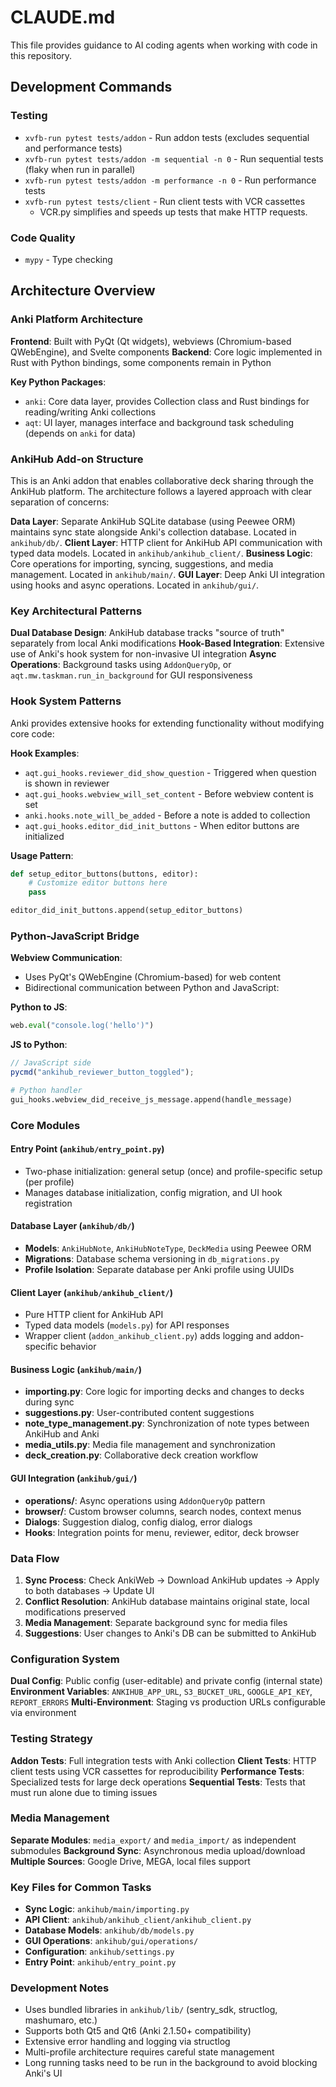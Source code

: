 # CLAUDE.md

This file provides guidance to AI coding agents when working with code in this repository.

## Development Commands

### Testing
- `xvfb-run pytest tests/addon` - Run addon tests (excludes sequential and performance tests)
- `xvfb-run pytest tests/addon -m sequential -n 0` - Run sequential tests (flaky when run in parallel)
- `xvfb-run pytest tests/addon -m performance -n 0` - Run performance tests
- `xvfb-run pytest tests/client` - Run client tests with VCR cassettes
  - VCR.py simplifies and speeds up tests that make HTTP requests.

### Code Quality
- `mypy` - Type checking

## Architecture Overview

### Anki Platform Architecture
**Frontend**: Built with PyQt (Qt widgets), webviews (Chromium-based QWebEngine), and Svelte components
**Backend**: Core logic implemented in Rust with Python bindings, some components remain in Python

**Key Python Packages**:
- `anki`: Core data layer, provides Collection class and Rust bindings for reading/writing Anki collections
- `aqt`: UI layer, manages interface and background task scheduling (depends on `anki` for data)

### AnkiHub Add-on Structure
This is an Anki addon that enables collaborative deck sharing through the AnkiHub platform. The architecture follows a layered approach with clear separation of concerns:

**Data Layer**: Separate AnkiHub SQLite database (using Peewee ORM) maintains sync state alongside Anki's collection database. Located in `ankihub/db/`.
**Client Layer**: HTTP client for AnkiHub API communication with typed data models. Located in `ankihub/ankihub_client/`.
**Business Logic**: Core operations for importing, syncing, suggestions, and media management. Located in `ankihub/main/`.
**GUI Layer**: Deep Anki UI integration using hooks and async operations. Located in `ankihub/gui/`.

### Key Architectural Patterns

**Dual Database Design**: AnkiHub database tracks "source of truth" separately from local Anki modifications
**Hook-Based Integration**: Extensive use of Anki's hook system for non-invasive UI integration
**Async Operations**: Background tasks using `AddonQueryOp`, or `aqt.mw.taskman.run_in_background` for GUI responsiveness

### Hook System Patterns

Anki provides extensive hooks for extending functionality without modifying core code:

**Hook Examples**:
- `aqt.gui_hooks.reviewer_did_show_question` - Triggered when question is shown in reviewer
- `aqt.gui_hooks.webview_will_set_content` - Before webview content is set
- `anki.hooks.note_will_be_added` - Before a note is added to collection
- `aqt.gui_hooks.editor_did_init_buttons` - When editor buttons are initialized

**Usage Pattern**:
```python
def setup_editor_buttons(buttons, editor):
    # Customize editor buttons here
    pass

editor_did_init_buttons.append(setup_editor_buttons)
```

### Python-JavaScript Bridge

**Webview Communication**:
- Uses PyQt's QWebEngine (Chromium-based) for web content
- Bidirectional communication between Python and JavaScript:

**Python to JS**:
```python
web.eval("console.log('hello')")
```

**JS to Python**:
```javascript
// JavaScript side
pycmd("ankihub_reviewer_button_toggled");
```

```python
# Python handler
gui_hooks.webview_did_receive_js_message.append(handle_message)
```

### Core Modules

#### Entry Point (`ankihub/entry_point.py`)
- Two-phase initialization: general setup (once) and profile-specific setup (per profile)
- Manages database initialization, config migration, and UI hook registration

#### Database Layer (`ankihub/db/`)
- **Models**: `AnkiHubNote`, `AnkiHubNoteType`, `DeckMedia` using Peewee ORM
- **Migrations**: Database schema versioning in `db_migrations.py`
- **Profile Isolation**: Separate database per Anki profile using UUIDs

#### Client Layer (`ankihub/ankihub_client/`)
- Pure HTTP client for AnkiHub API
- Typed data models (`models.py`) for API responses
- Wrapper client (`addon_ankihub_client.py`) adds logging and addon-specific behavior

#### Business Logic (`ankihub/main/`)
- **importing.py**: Core logic for importing decks and changes to decks during sync
- **suggestions.py**: User-contributed content suggestions
- **note_type_management.py**: Synchronization of note types between AnkiHub and Anki
- **media_utils.py**: Media file management and synchronization
- **deck_creation.py**: Collaborative deck creation workflow

#### GUI Integration (`ankihub/gui/`)
- **operations/**: Async operations using `AddonQueryOp` pattern
- **browser/**: Custom browser columns, search nodes, context menus
- **Dialogs**: Suggestion dialog, config dialog, error dialogs
- **Hooks**: Integration points for menu, reviewer, editor, deck browser

### Data Flow

1. **Sync Process**: Check AnkiWeb → Download AnkiHub updates → Apply to both databases → Update UI
2. **Conflict Resolution**: AnkiHub database maintains original state, local modifications preserved
3. **Media Management**: Separate background sync for media files
4. **Suggestions**: User changes to Anki's DB can be submitted to AnkiHub

### Configuration System

**Dual Config**: Public config (user-editable) and private config (internal state)
**Environment Variables**: `ANKIHUB_APP_URL`, `S3_BUCKET_URL`, `GOOGLE_API_KEY`, `REPORT_ERRORS`
**Multi-Environment**: Staging vs production URLs configurable via environment

### Testing Strategy

**Addon Tests**: Full integration tests with Anki collection
**Client Tests**: HTTP client tests using VCR cassettes for reproducibility
**Performance Tests**: Specialized tests for large deck operations
**Sequential Tests**: Tests that must run alone due to timing issues

### Media Management

**Separate Modules**: `media_export/` and `media_import/` as independent submodules
**Background Sync**: Asynchronous media upload/download
**Multiple Sources**: Google Drive, MEGA, local files support

### Key Files for Common Tasks

- **Sync Logic**: `ankihub/main/importing.py`
- **API Client**: `ankihub/ankihub_client/ankihub_client.py`
- **Database Models**: `ankihub/db/models.py`
- **GUI Operations**: `ankihub/gui/operations/`
- **Configuration**: `ankihub/settings.py`
- **Entry Point**: `ankihub/entry_point.py`

### Development Notes

- Uses bundled libraries in `ankihub/lib/` (sentry_sdk, structlog, mashumaro, etc.)
- Supports both Qt5 and Qt6 (Anki 2.1.50+ compatibility)
- Extensive error handling and logging via structlog
- Multi-profile architecture requires careful state management
- Long running tasks need to be run in the background to avoid blocking Anki's UI
